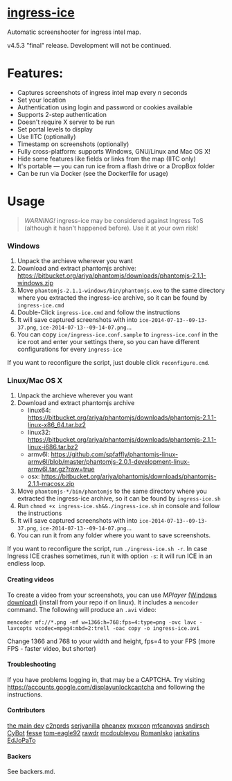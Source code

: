 [ingress-ice](http://ingress.netlify.com/)
===========
Automatic screenshooter for ingress intel map.

v4.5.3 "final" release. Development will not be continued.

Features:
=========
 - Captures screenshots of ingress intel map every *n* seconds
 - Set your location 
 - Authentication using login and password or cookies available
 - Supports 2-step authentication
 - Doesn't require X server to be run
 - Set portal levels to display
 - Use IITC (optionally)
 - Timestamp on screenshots (optionally)
 - Fully cross-platform: supports Windows, GNU/Linux and Mac OS X!
 - Hide some features like fields or links from the map (IITC only)
 - It's portable — you can run ice from a flash drive or a DropBox folder
 - Can be run via Docker (see the Dockerfile for usage)

Usage
=====
> *WARNING!* ingress-ice may be considered against Ingress ToS (although it hasn't happened before). Use it at your own risk!

### Windows
 1. Unpack the archieve wherever you want
 2. Download and extract phantomjs archive: https://bitbucket.org/ariya/phantomjs/downloads/phantomjs-2.1.1-windows.zip
 3. Move `phantomjs-2.1.1-windows/bin/phantomjs.exe` to the same directory where you extracted the ingress-ice archive,
    so it can be found by `ingress-ice.cmd`
 4. Double-Click `ingress-ice.cmd` and follow the instructions
 5. It will save captured screenshots with into `ice-2014-07-13--09-13-37.png`, `ice-2014-07-13--09-14-07.png`...
 6. You can copy `ice/ingress-ice.conf.sample` to `ingress-ice.conf` in the ice root and enter your settings there, so you can have different configurations for every `ingress-ice`

If you want to reconfigure the script, just double click `reconfigure.cmd`.

### Linux/Mac OS X
 1. Unpack the archieve wherever you want
 2. Download and extract phantomjs archive
    - linux64: https://bitbucket.org/ariya/phantomjs/downloads/phantomjs-2.1.1-linux-x86_64.tar.bz2
    - linux32: https://bitbucket.org/ariya/phantomjs/downloads/phantomjs-2.1.1-linux-i686.tar.bz2
    - armv6l:  https://github.com/spfaffly/phantomjs-linux-armv6l/blob/master/phantomjs-2.0.1-development-linux-armv6l.tar.gz?raw=true
    - osx:     https://bitbucket.org/ariya/phantomjs/downloads/phantomjs-2.1.1-macosx.zip
 3. Move `phantomjs-*/bin/phantomjs` to the same directory where you extracted the ingress-ice archive,
    so it can be found by `ingress-ice.sh`
 4. Run `chmod +x ingress-ice.sh&&./ingress-ice.sh` in console and follow the instructions
 5. It will save captured screenshots with into `ice-2014-07-13--09-13-37.png`, `ice-2014-07-13--09-14-07.png`...
 6. You can run it from any folder where you want to save screenshots.

If you want to reconfigure the script, run `./ingress-ice.sh -r`. In case Ingress ICE crashes sometimes, run it with option `-s`: it will run ICE in an endless loop.

#### Creating videos
To create a video from your screenshots, you can use *MPlayer* [(Windows download)](http://oss.netfarm.it/mplayer-win32.php) (install from your repo if on linux). It includes a `mencoder` command. The following will produce an `.avi` video:
```
mencoder mf://*.png -mf w=1366:h=768:fps=4:type=png -ovc lavc -lavcopts vcodec=mpeg4:mbd=2:trell -oac copy -o ingress-ice.avi
```

Change 1366 and 768 to your width and height, fps=4 to your FPS (more FPS - faster video, but shorter)

#### Troubleshooting
If you have problems logging in, that may be a CAPTCHA. Try visiting https://accounts.google.com/displayunlockcaptcha and following the instructions.

#### Contributors
[the main dev](https://ingress.netlify.com)
[c2nprds](https://github.com/c2nprds)
[serjvanilla](https://github.com/serjvanilla)
[pheanex](https://github.com/pheanex)
[mxxcon](https://github.com/mxxcon)
[mfcanovas](https://github.com/mfcanovas)
[sndirsch](https://github.com/sndirsch)
[CyBot](https://github.com/CyBot)
[fesse](https://github.com/fesse)
[tom-eagle92](https://github.com/tom-eagle92)
[rawdr](https://github.com/rawdr)
[mcdoubleyou](https://github.com/mcdoubleyou)
[RomanIsko](https://github.com/RomanIsko)
[jankatins](https://github.com/jankatins)
[EdJoPaTo](https://github.com/EdJoPaTo)

#### Backers
See backers.md.
